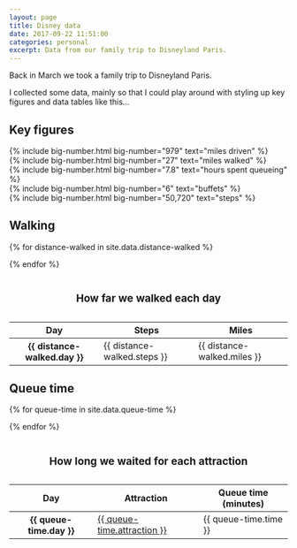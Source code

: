 ```yaml
---
layout: page   
title: Disney data
date: 2017-09-22 11:51:00  
categories: personal
excerpt: Data from our family trip to Disneyland Paris.
---
```


Back in March we took a family trip to Disneyland Paris.

I collected some data, mainly so that I could play around with styling up key figures and data tables like this...

<!-- {% include chart.svg %} -->

## Key figures

<div class="flex-grid">
  <div class="flex-grid__col flex-grid__col--half">
  {% include big-number.html
    big-number="979"
    text="miles driven"
  %}
  </div>
  <div class="flex-grid__col flex-grid__col--half">
  {% include big-number.html
    big-number="27"
    text="miles walked"
  %}
  </div>
  <div class="flex-grid__col flex-grid__col--half">
  {% include big-number.html
    big-number="7.8"
    text="hours spent queueing"
  %}
  </div>
  <div class="flex-grid__col flex-grid__col--half">
  {% include big-number.html
    big-number="6"
    text="buffets"
  %}
  </div>
  <div class="flex-grid__col">
  {% include big-number.html
    big-number="50,720"
    text="steps"
  %}
  </div>
</div>

## Walking

<table>

<caption><h3>How far we walked each day</h3></caption>

<thead>

<tr>
<th scope="col">Day</th>
<th scope="col" class="cell--right">Steps</th>
<th scope="col" class="cell--right">Miles</th>
</tr>

</thead>

<tbody>

{% for distance-walked in site.data.distance-walked %}
<tr>
<th scope="row">{{ distance-walked.day }}</th>
<td class="cell--right">{{ distance-walked.steps }}</td>
<td class="cell--right">{{ distance-walked.miles }}</td>
</tr>
{% endfor %}

</tbody>

</table>

## Queue time

<table>

<caption><h3>How long we waited for each attraction</h3></caption>

<thead>

<tr>
<th scope="col">Day</th>
<th scope="col">Attraction</th>
<th scope="col" class="cell--right">Queue time (minutes)</th>
</tr>

</thead>

<tbody>


{% for queue-time in site.data.queue-time %}
<tr>
<th scope="row">{{ queue-time.day }}</th>
<td><a href="{{ queue-time.attraction-url }}">{{ queue-time.attraction }}</a></td>
<td class="cell--right">{{ queue-time.time }}</td>
</tr>
{% endfor %}


</tbody>

</table>
